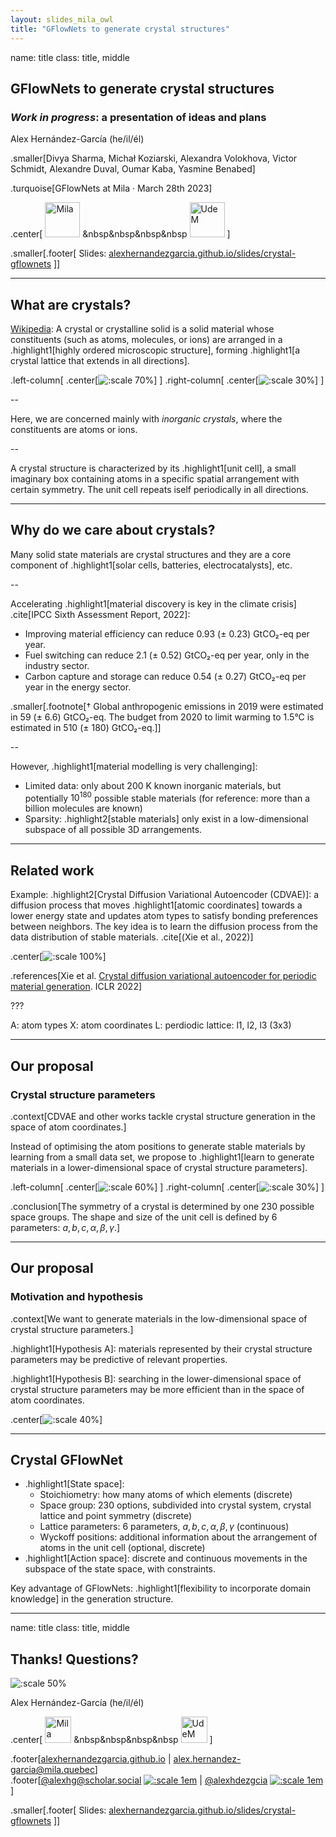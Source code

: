 ```yaml
---
layout: slides_mila_owl
title: "GFlowNets to generate crystal structures"
---
```


name: title
class: title, middle

## GFlowNets to generate crystal structures
### _Work in progress_: a presentation of ideas and plans

Alex Hernández-García (he/il/él)

.smaller[Divya Sharma, Michał Koziarski, Alexandra Volokhova, Victor Schmidt, Alexandre Duval, Oumar Kaba, Yasmine Benabed]

.turquoise[GFlowNets at Mila · March 28th 2023]

.center[
<a href="https://mila.quebec/"><img src="../assets/images/slides/logos/mila-beige.png" alt="Mila" style="height: 4em"></a>
&nbsp&nbsp&nbsp&nbsp
<a href="https://www.umontreal.ca/"><img src="../assets/images/slides/logos/udem-white.png" alt="UdeM" style="height: 4em"></a>
]

.smaller[.footer[
Slides: [alexhernandezgarcia.github.io/slides/crystal-gflownets](https://alexhernandezgarcia.github.io/slides/crystal-gflownets)
]]

---

## What are crystals?

[Wikipedia](https://en.wikipedia.org/wiki/Crystal): A crystal or crystalline solid is a solid material whose constituents (such as atoms, molecules, or ions) are arranged in a .highlight1[highly ordered microscopic structure], forming .highlight1[a crystal lattice that extends in all directions].

.left-column[
.center[![:scale 70%](../assets/images/slides/crystals/crystals_polycrystalline_amorphous.png)]
]
.right-column[
.center[![:scale 30%](../assets/images/slides/materials/lithium_oxide_crystal.png)]
]

--

Here, we are concerned mainly with _inorganic crystals_, where the constituents are atoms or ions.

--

A crystal structure is characterized by its .highlight1[unit cell], a small imaginary box containing atoms in a specific spatial arrangement with certain symmetry. The unit cell repeats iself periodically in all directions.

---

## Why do we care about crystals?

Many solid state materials are crystal structures and they are a core component of .highlight1[solar cells, batteries, electrocatalysts], etc.

--

Accelerating .highlight1[material discovery is key in the climate crisis] .cite[IPCC Sixth Assessment Report, 2022]:  
* Improving material efficiency can reduce 0.93 ($\pm$ 0.23) GtCO₂-eq per year.
* Fuel switching can reduce 2.1 ($\pm$ 0.52) GtCO₂-eq per year, only in the industry sector. 
* Carbon capture and storage can reduce 0.54 ($\pm$ 0.27) GtCO₂-eq per year in the energy sector.

.smaller[.footnote[† Global anthropogenic emissions in 2019 were estimated in 59 ($\pm$ 6.6) GtCO₂-eq. The budget from 2020 to limit warming to 1.5°C is estimated in 510 ($\pm$ 180) GtCO₂-eq.]]

--

However, .highlight1[material modelling is very challenging]:
* Limited data: only about 200 K known inorganic materials, but potentially $10^{180}$ possible stable materials (for reference: more than a billion molecules are known)
* Sparsity: .highlight2[stable materials] only exist in a low-dimensional subspace of all possible 3D arrangements.

---

## Related work

Example: .highlight2[Crystal Diffusion Variational Autoencoder (CDVAE)]: a diffusion process that moves .highlight1[atomic coordinates] towards a lower energy state and updates atom types to satisfy bonding preferences between neighbors. The key idea is to learn the diffusion process from the data distribution of stable materials. .cite[(Xie et al., 2022)]

.center[![:scale 100%](../assets/images/slides/crystals/cdvae.png)]

.references[Xie et al. [Crystal diffusion variational autoencoder for periodic material generation](https://arxiv.org/abs/2110.06197). ICLR 2022] 

???

A: atom types
X: atom coordinates
L: perdiodic lattice: l1, l2, l3 (3x3)

---

## Our proposal
### Crystal structure parameters

.context[CDVAE and other works tackle crystal structure generation in the space of atom coordinates.]

Instead of optimising the atom positions to generate stable materials by learning from a small data set, we propose to .highlight1[learn to generate materials in a lower-dimensional space of crystal structure parameters].

.left-column[
.center[![:scale 60%](../assets/images/slides/crystals/crystal_systems_table.png)]
]
.right-column[
.center[![:scale 30%](../assets/images/slides/crystals/unit_cell.png)]
]

.conclusion[The symmetry of a crystal is determined by one 230 possible space groups. The shape and size of the unit cell is defined by 6 parameters: $a, b, c, \alpha, \beta, \gamma$.]

---

## Our proposal
### Motivation and hypothesis

.context[We want to generate materials in the low-dimensional space of crystal structure parameters.]

.highlight1[Hypothesis A]: materials represented by their crystal structure parameters may be predictive of relevant properties.

.highlight1[Hypothesis B]: searching in the lower-dimensional space of crystal structure parameters may be more efficient than in the space of atom coordinates.

.center[![:scale 40%](../assets/images/slides/materials/activelearning_agentgfn.png)]

---

## Crystal GFlowNet

* .highlight1[State space]: 
    * Stoichiometry: how many atoms of which elements (discrete)
    * Space group: 230 options, subdivided into crystal system, crystal lattice and point symmetry (discrete)
    * Lattice parameters: 6 parameters, $a, b, c, \alpha, \beta, \gamma$ (continuous)
    * Wyckoff positions: additional information about the arrangement of atoms in the unit cell (optional, discrete)
* .highlight1[Action space]: discrete and continuous movements in the subspace of the state space, with constraints.


Key advantage of GFlowNets: .highlight1[flexibility to incorporate domain knowledge] in the generation structure.

---

name: title
class: title, middle

## Thanks! Questions? 

![:scale 50%](../assets/images/slides/materials/crystals.png)

Alex Hernández-García (he/il/él)

.center[
<a href="https://mila.quebec/"><img src="../assets/images/slides/logos/mila-beige.png" alt="Mila" style="height: 3em"></a>
&nbsp&nbsp&nbsp&nbsp
<a href="https://www.umontreal.ca/"><img src="../assets/images/slides/logos/udem-white.png" alt="UdeM" style="height: 3em"></a>
]

.footer[[alexhernandezgarcia.github.io](https://alexhernandezgarcia.github.io/) | [alex.hernandez-garcia@mila.quebec](mailto:alex.hernandez-garcia@mila.quebec)]<br>
.footer[[@alexhg@scholar.social](https://scholar.social/@alexhg) [![:scale 1em](../assets/images/slides/misc/mastodon.png)](https://scholar.social/@alexhg) | [@alexhdezgcia](https://twitter.com/alexhdezgcia) [![:scale 1em](../assets/images/slides/misc/twitter.png)](https://twitter.com/alexhdezgcia)]

.smaller[.footer[
Slides: [alexhernandezgarcia.github.io/slides/crystal-gflownets](https://alexhernandezgarcia.github.io/slides/crystal-gflownets)
]]


